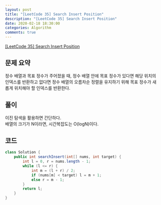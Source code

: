 ```yaml
---
layout: post
title: "[LeetCode 35] Search Insert Position"
description: "[LeetCode 35] Search Insert Position"
date: 2020-02-18 18:30:00
categories: Algorithm
comments: true
---
```

[[LeetCode 35] Search Insert Position](https://leetcode.com/problems/search-insert-position/)

## 문제 요약

정수 배열과 목표 정수가 주어졌을 때, 정수 배열 안에 목표 정수가 있다면 해당 위치의 인덱스를 반환하고 없다면 정수 배열의 오름차순 정렬을 유지하기 위해 목표 정수가 새롭게 위치해야 할 인덱스를 반환한다.

## 풀이

이진 탐색을 활용하면 간단하다.  
배열의 크기가 N이라면, 시간복잡도는 O(logN)이다.

## 코드

```Java
class Solution {
    public int searchInsert(int[] nums, int target) {
        int l = 0, r = nums.length - 1;
        while (l <= r) {
            int m = (l + r) / 2;
            if (nums[m] < target) l = m + 1;
            else r = m - 1;
        }
        return l;
    }
}
```